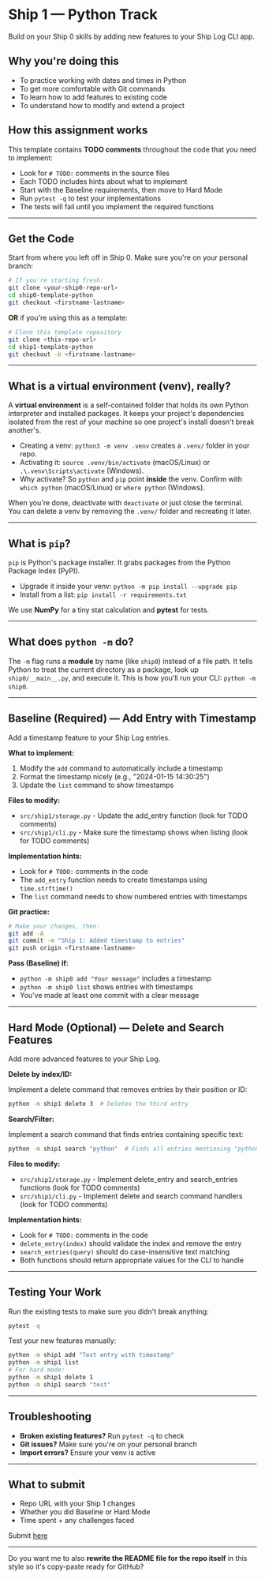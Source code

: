 # Ship 1 — Python Track

Build on your Ship 0 skills by adding new features to your Ship Log CLI app.

## Why you're doing this

* To practice working with dates and times in Python
* To get more comfortable with Git commands
* To learn how to add features to existing code
* To understand how to modify and extend a project

## How this assignment works

This template contains **TODO comments** throughout the code that you need to implement:

* Look for `# TODO:` comments in the source files
* Each TODO includes hints about what to implement
* Start with the Baseline requirements, then move to Hard Mode
* Run `pytest -q` to test your implementations
* The tests will fail until you implement the required functions

---

## Get the Code

Start from where you left off in Ship 0. Make sure you're on your personal branch:

```bash
# If you're starting fresh:
git clone <your-ship0-repo-url>
cd ship0-template-python
git checkout <firstname-lastname>
```

**OR** if you're using this as a template:

```bash
# Clone this template repository
git clone <this-repo-url>
cd ship1-template-python
git checkout -b <firstname-lastname>
```

---

## What is a virtual environment (venv), really?

A **virtual environment** is a self-contained folder that holds its own Python interpreter and installed packages. It keeps your project's dependencies isolated from the rest of your machine so one project's install doesn't break another's.

* Creating a venv: `python3 -m venv .venv` creates a `.venv/` folder in your repo.
* Activating it: `source .venv/bin/activate` (macOS/Linux) or `.\.venv\Scripts\activate` (Windows).
* Why activate? So `python` and `pip` point **inside** the venv. Confirm with `which python` (macOS/Linux) or `where python` (Windows).

When you're done, deactivate with `deactivate` or just close the terminal. You can delete a venv by removing the `.venv/` folder and recreating it later.

---

## What is `pip`?

`pip` is Python's package installer. It grabs packages from the Python Package Index (PyPI).

* Upgrade it inside your venv: `python -m pip install --upgrade pip`
* Install from a list: `pip install -r requirements.txt`

We use **NumPy** for a tiny stat calculation and **pytest** for tests.

---

## What does `python -m` do?

The `-m` flag runs a **module** by name (like `ship0`) instead of a file path. It tells Python to treat the current directory as a package, look up `ship0/__main__.py`, and execute it. This is how you'll run your CLI: `python -m ship0`.

---

## Baseline (Required) — Add Entry with Timestamp

Add a timestamp feature to your Ship Log entries.

**What to implement:**

1. Modify the `add` command to automatically include a timestamp
2. Format the timestamp nicely (e.g., "2024-01-15 14:30:25")
3. Update the `list` command to show timestamps

**Files to modify:**

* `src/ship1/storage.py` - Update the add_entry function (look for TODO comments)
* `src/ship1/cli.py` - Make sure the timestamp shows when listing (look for TODO comments)

**Implementation hints:**
- Look for `# TODO:` comments in the code
- The `add_entry` function needs to create timestamps using `time.strftime()`
- The `list` command needs to show numbered entries with timestamps

**Git practice:**

```bash
# Make your changes, then:
git add -A
git commit -m "Ship 1: Added timestamp to entries"
git push origin <firstname-lastname>
```

**Pass (Baseline) if:**

* `python -m ship0 add "Your message"` includes a timestamp
* `python -m ship0 list` shows entries with timestamps
* You've made at least one commit with a clear message

---

## Hard Mode (Optional) — Delete and Search Features

Add more advanced features to your Ship Log.

**Delete by index/ID:**

Implement a delete command that removes entries by their position or ID:

```bash
python -m ship1 delete 3  # Deletes the third entry
```

**Search/Filter:**

Implement a search command that finds entries containing specific text:

```bash
python -m ship1 search "python"  # Finds all entries mentioning "python"
```

**Files to modify:**

* `src/ship1/storage.py` - Implement delete_entry and search_entries functions (look for TODO comments)
* `src/ship1/cli.py` - Implement delete and search command handlers (look for TODO comments)

**Implementation hints:**
- Look for `# TODO:` comments in the code
- `delete_entry(index)` should validate the index and remove the entry
- `search_entries(query)` should do case-insensitive text matching
- Both functions should return appropriate values for the CLI to handle

---

## Testing Your Work

Run the existing tests to make sure you didn't break anything:

```bash
pytest -q
```

Test your new features manually:

```bash
python -m ship1 add "Test entry with timestamp"
python -m ship1 list
# For hard mode:
python -m ship1 delete 1
python -m ship1 search "test"
```

---

## Troubleshooting

* **Broken existing features?** Run `pytest -q` to check
* **Git issues?** Make sure you're on your personal branch
* **Import errors?** Ensure your venv is active

---

## What to submit

* Repo URL with your Ship 1 changes
* Whether you did Baseline or Hard Mode
* Time spent + any challenges faced

Submit [here](https://forms.gle/uoAQkv48QDkEM81m9)

---

Do you want me to also **rewrite the README file for the repo itself** in this style so it's copy-paste ready for GitHub?
